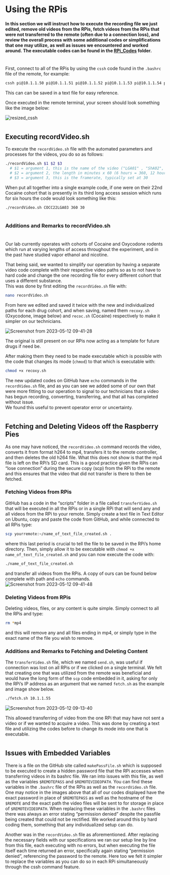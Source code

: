 # Using the RPis
#### In this section we will instruct how to execute the recording file we just edited, remove old videos from the RPis, fetch videos from the RPis that were not transferred to the remote (often due to a connection loss), and review the overall process with some additional codes or simplifications that one may utilize, as well as issues we encountered and worked around. The executable codes can be found in the [RPi_Codes](https://github.com/George-LabX/raspicluster/tree/main/RPi_Codes) folder.
#
First, connect to all of the RPis by using the ```cssh``` code found in the ```.bashrc``` file of the remote, for example: 
```bash
cssh pi@10.1.1.50 pi@10.1.1.51 pi@10.1.1.52 pi@10.1.1.53 pi@10.1.1.54 pi@10.1.1.55 pi@10.1.1.56
```
This can can be saved in a text file for easy reference.  

Once executed in the remote terminal, your screen should look something like the image below:

![resized_cssh](https://github.com/jramborger78/raspicluster/assets/134438857/fa3f9514-502c-489f-ad6e-69c33fa17790)

#
## Executing recordVideo.sh
To execute the ```recordVideo.sh``` file with the automated parameters and processes for the videos, you do so as follows:
```bash
./recordVideo.sh $1 $2 $3
  # $1 = argument 1, this is the name of the video ("LGA01" , "ShA02", "PR01" etc.)
  # $2 = argument 2, the length in minutes x 60 (6 hours = 360, 12 hours = 720)
  # $3 = argument 3, this is the framerate, typically set at 30
```
When put all together into a single example code, if one were on their 22nd Cocaine cohort that is presently in its third long access session which runs for six hours the code would look something like this:
```bash
./recordVideo.sh COCC22LGA03 360 30 
```
#
### Additions and Remarks to recordVideo.sh
#
Our lab currently operates with cohorts of Cocaine and Oxycodone rodents which run at varying lengths of access throughout the experiment, and in the past have studied vapor ethanol and nicotine.  

That being said, we wanted to simplify our operation by having a separate video code complete with their respective video paths so as to not have to hard code and change the one recording file for every different cohort that uses a different substance.  
This was done by first editing the ```recordVideo.sh``` file with:
```bash
nano recordVideo.sh 
```
From here we edited and saved it twice with the new and individualized paths for each drug cohort, and when saving, named them ```recoxy.sh``` (Oxycodone, image below) and ```recoc.sh``` (Cocaine) respectively to make it simpler on our technicians.  

![Screenshot from 2023-05-12 09-41-28](https://github.com/jramborger78/raspicluster/assets/134438857/fcf1ad83-b482-471c-b960-3f5bc54eb73f)

The original is still present on our RPis now acting as a template for future drugs if need be.  

After making them they need to be made executable which is possible with the code that changes its mode (```chmod```) to that which is executable with:
```bash
chmod +x recoxy.sh 
```
The new updated codes on GitHub have ```echo``` commands in the ```recordVideo.sh``` file, and as you can see we added some of our own that were more fitting to our operation to signal to our technicians that a video has begun recording, converting, transferring, and that all has completed without issue.  
We found this useful to prevent operator error or uncertainty. 

#
## Fetching and Deleting Videos off the Raspberry Pies


As one may have noticed, the ```recordVideo.sh``` command records the video, converts it from format h264 to mp4, transfers it to the remote controller, and then deletes the old h264 file. What this does not show is that the mp4 file is left on the RPi’s SD card. This is a good practice given the RPis can “lose connection” during the secure copy (scp) from the RPi to the remote and this ensures that the video that did not transfer is there to then be fetched.

### Fetching Videos from RPis
GitHub has a code in the “scripts" folder in a file called ```transferVideo.sh``` that will be executed in all the RPis or in a single RPi that will send any and all videos from the RPi to your remote. Simply create a text file in Text Editor on Ubuntu, copy and paste the code from GitHub, and while connected to all RPis type:
```bash
scp yourremote:~/name_of_text_file_created.sh . 
```
where this last period is crucial to tell the file to be saved in the RPi’s home directory. Then, simply allow it to be executable with ```chmod +x name_of_text_file_created.sh``` and you can now execute the code with:
```bash
./name_of_text_file_created.sh 
```
and transfer all videos from the RPis. A copy of ours can be found below complete with path and ```echo``` commands.
![Screenshot from 2023-05-12 09-41-48](https://github.com/jramborger78/raspicluster/assets/134438857/88e799c1-9bde-4b41-9a7b-6bc5699910ef)

### Deleting Videos from RPis
Deleting videos, files, or any content is quite simple. Simply connect to all the RPis and type:
```bash
rm *mp4 
```
and this will remove any and all files ending in mp4, or simply type in the exact name of the file you wish to remove. 

### Additions and Remarks to Fetching and Deleting Content	
The ```transferVideo.sh``` file, which we named ```send.sh```, was useful if connection was lost on all RPis or if we clicked on a single terminal. We felt that creating one that was utilized from the remote was beneficial and would have the long form of the ```scp``` code embedded in it, asking for only the RPi’s IP address as an argument that we named ```fetch.sh``` as the example and image show below.
```bash
./fetch.sh 10.1.1.55
```

![Screenshot from 2023-05-12 09-13-40](https://github.com/jramborger78/raspicluster/assets/134438857/6f7636fd-f565-47a8-8672-a3d3151e0907)

This allowed transferring of video from the one RPi that may have not sent a video or if we wanted to acquire a video. This was done by creating a text file and utilizing the codes before to change its mode into one that is executable.

#
## Issues with Embedded Variables 
There is a file on the GitHub site called ```makePassFile.sh``` which is supposed to be executed to create a hidden password file that the RPi accesses when transferring videos in its bashrc file. We ran into issues with this file, as well as the variables ```$REMOTEPASS``` and ```$REMOTEVIDEOPATH```. You can find these variables in the ```.bashrc``` file of the RPis as well as the ```recordVideo.sh``` file. One may notice in the images above that all of our codes displayed have the exact password in place of ```$REMOTEPASS``` as well as the hostname of the ```$REMOTE``` and the exact path the video files will be sent to for storage in place of ```$REMOTEVIDEOPATH```. When replacing these variables in the ```.bashrc``` files there was always an error stating “permission denied” despite the passfile being created that could not be rectified. We worked around this by hard coding them, something that any individualized setup can do.  

Another was in the ```recordVideo.sh``` file as aforementioned. After replacing the necessary fields with our specifications we ran our setup line by line from this file, each executing with no errors, but when executing the file itself each time returned an error, specifically again stating “permission denied”, referencing the password to the remote. Here too we felt it simpler to replace the variables as you can do so in each RPi simultaneously through the cssh command feature.

